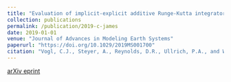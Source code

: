 ```yaml
---
title: "Evaluation of implicit-explicit additive Runge-Kutta integrators for the HOMME-NH dynamical core"
collection: publications
permalink: /publication/2019-c-james
date: 2019-01-01
venue: "Journal of Advances in Modeling Earth Systems"
paperurl: "https://doi.org/10.1029/2019MS001700"
citation: "Vogl, C.J., Steyer, A., Reynolds, D.R., Ullrich, P.A., and Woodward, C.S. (2019). &quot;Evaluation of implicit-explicit additive Runge-Kutta integrators for the HOMME-NH dynamical core.&quot; <i>Journal of Advances in Modeling Earth Systems</i>, 11(12):4228-4244."
---
```


[arXiv eprint](https://arxiv.org/abs/1904.10115)
